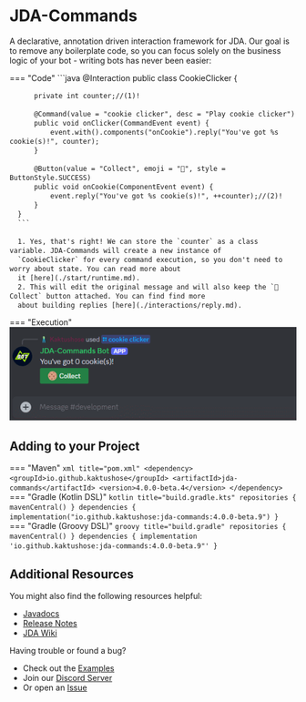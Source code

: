 # JDA-Commands

A declarative, annotation driven interaction framework for JDA. Our goal is to remove any boilerplate code, so 
you can focus solely on the business logic of your bot - writing bots has never been easier:

=== "Code"
      ```java
      @Interaction
      public class CookieClicker {
      
          private int counter;//(1)!
      
          @Command(value = "cookie clicker", desc = "Play cookie clicker")
          public void onClicker(CommandEvent event) {
              event.with().components("onCookie").reply("You've got %s cookie(s)!", counter);
          }
      
          @Button(value = "Collect", emoji = "🍪", style = ButtonStyle.SUCCESS)
          public void onCookie(ComponentEvent event) {
              event.reply("You've got %s cookie(s)!", ++counter);//(2)!
          }
      }
      ```

      1. Yes, that's right! We can store the `counter` as a class variable. JDA-Commands will create a new instance of
      `CookieClicker` for every command execution, so you don't need to worry about state. You can read more about 
      it [here](./start/runtime.md).
      2. This will edit the original message and will also keep the `🍪 Collect` button attached. You can find find more 
      about building replies [here](./interactions/reply.md).

=== "Execution"
      ![Cookie Clicker](./assets/cookie-clicker.gif)

## Adding to your Project
=== "Maven"
      ```xml title="pom.xml"
      <dependency>
         <groupId>io.github.kaktushose</groupId>
         <artifactId>jda-commands</artifactId>
         <version>4.0.0-beta.4</version>
      </dependency>
      ```
=== "Gradle (Kotlin DSL)"
      ```kotlin title="build.gradle.kts"
      repositories {
         mavenCentral()
      }
      dependencies {
         implementation("io.github.kaktushose:jda-commands:4.0.0-beta.9")
      }
      ```
=== "Gradle (Groovy DSL)"
      ```groovy title="build.gradle"
      repositories {
         mavenCentral()
      }
      dependencies {
         implementation 'io.github.kaktushose:jda-commands:4.0.0-beta.9"'
      }
      ```

## Additional Resources

You might also find the following resources helpful:

- [Javadocs](https://kaktushose.github.io/jda-commands/javadocs/JDAC_JAVADOC_VERSION/)
- [Release Notes](https://github.com/Kaktushose/jda-commands/releases)
- [JDA Wiki](https://jda.wiki/)

Having trouble or found a bug?

- Check out the [Examples](https://github.com/Kaktushose/jda-commands/tree/main/src/examples)
- Join our [Discord Server](https://discord.gg/tmq9BrZEKb)
- Or open an [Issue](https://github.com/Kaktushose/jda-commands/issues)
